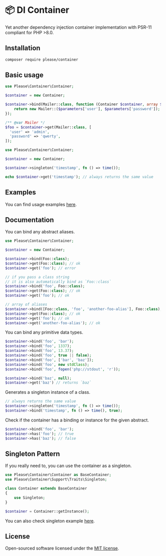 # 📦 DI Container

Yet another dependency injection container implementation with PSR-11 compliant for PHP >8.0.

## Installation

```bash
composer require please/container
```

## Basic usage
```php
use Please\Container\Container;

$container = new Container;

$container->bind(Mailer::class, function (Container $container, array $parameters) {
    return new Mailer::($parameters['user'], $parameters['password']);
});

/** @var Mailer */
$foo = $container->get(Mailer::class, [
  'user' => 'admin',
  'password' => 'qwerty',
]);
```

```php
use Please\Container\Container;

$container = new Container;

$container->singleton('timestamp', fn () => time());

echo $container->get('timestamp'); // always returns the same value
```

## Examples

You can find usage examples [here](/examples).

## Documentation

You can bind any abstract aliases.

```php
use Please\Container\Container;

$container = new Container;

$container->bind(Foo::class);
$container->get(Foo::class); // ok
$container->get('foo'); // error

// if you pass a class string
// it is also automatically bind as `Foo::class`
$container->bind('foo', Foo::class);
$container->get(Foo::class); // ok
$container->get('foo'); // ok

// array of aliases
$container->bind([Foo::class, 'foo', 'another-foo-alias'], Foo::class);
$container->get(Foo::class); // ok
$container->get('foo'); // ok
$container->get('another-foo-alias'); // ok
```

You can bind any primitive data types.

```php
$container->bind('foo', 'bar');
$container->bind('foo', 1337);
$container->bind('foo', 13.37);
$container->bind('foo', true || false);
$container->bind('foo', ['bar', 'baz']);
$container->bind('foo', new stdClass);
$container->bind('foo', fopen('php://stdout', 'r'));

$container->bind('baz', null);
$container->get('baz') // returns `baz`
```

Generates a singleton instance of a class.

```php
// always returns the same value
$container->singleton('timestamp', fn () => time());
$container->bind('timestamp', fn () => time(), true);
```

Check if the container has a binding or instance for the given abstract.

```php
$container->bind('foo', 'bar');
$container->has('foo'); // true
$container->has('baz'); // false
```

## Singleton Pattern

If you really need to, you can use the container as a singleton.

```php
use Please\Container\Container as BaseContainer;
use Please\Container\Support\Traits\Singleton;

class Container extends BaseContainer
{
    use Singleton;
}

$container = Container::getInstance();
```

You can also check singleton example [here](/examples/singleton.php).

## License
Open-sourced software licensed under the [MIT license](https://opensource.org/license/mit/).